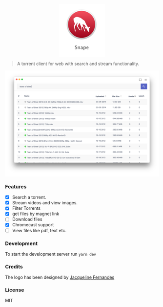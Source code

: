 <p align="center">
  <img src="./logo.png" align="center" alt="" width="150"/>
</p>

> A torrent client for web with search and stream functionality.

<p align="center">
  <img src="./demo.png" align="center"/>
</p>

### Features
- [x] Search a torrent. 
- [x] Stream videos and view images.
- [x] Filter Torrents
- [x] get files by magnet link
- [ ] Download files 
- [x] Chromecast support
- [ ] View files like pdf, text etc.

### Development

To start the development server run `yarn dev`

### Credits

The logo has been designed by [Jacqueline Fernandes](https://thenounproject.com/jacquelinefernandes/)

### License 
MIT

